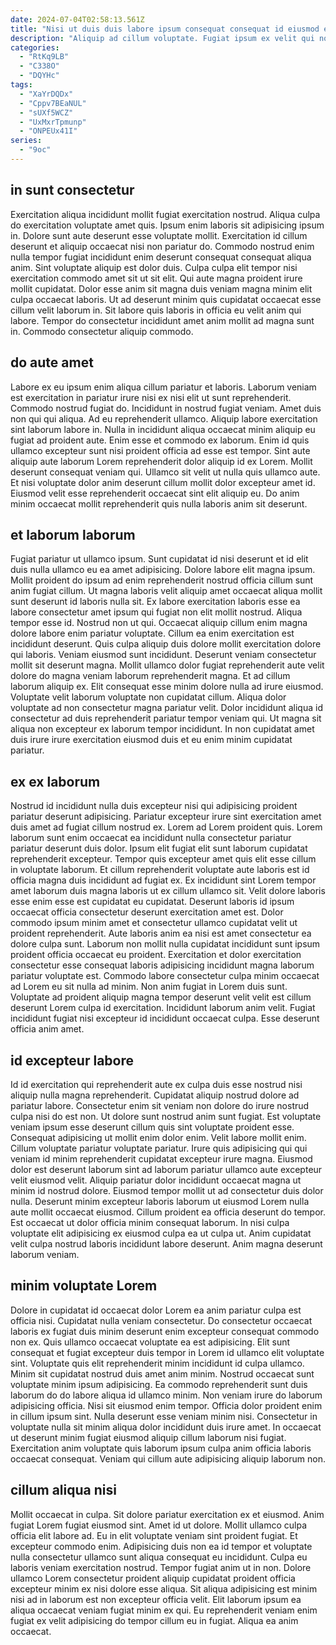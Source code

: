 ```yaml
---
date: 2024-07-04T02:58:13.561Z
title: "Nisi ut duis duis labore ipsum consequat consequat id eiusmod est deserunt ullamco ipsum."
description: "Aliquip ad cillum voluptate. Fugiat ipsum ex velit qui non fugiat exercitation est."
categories:
  - "RtKq9LB"
  - "C338O"
  - "DQYHc"
tags:
  - "XaYrDQDx"
  - "Cppv7BEaNUL"
  - "sUXf5WCZ"
  - "UxMxrTpmunp"
  - "ONPEUx41I"
series:
  - "9oc"
---
```



## in sunt consectetur

Exercitation aliqua incididunt mollit fugiat exercitation nostrud. Aliqua culpa do exercitation voluptate amet quis. Ipsum enim laboris sit adipisicing ipsum in. Dolore sunt aute deserunt esse voluptate mollit.
Exercitation id cillum deserunt et aliquip occaecat nisi non pariatur do. Commodo nostrud enim nulla tempor fugiat incididunt enim deserunt consequat consequat aliqua anim. Sint voluptate aliquip est dolor duis. Culpa culpa elit tempor nisi exercitation commodo amet sit ut sit elit. Qui aute magna proident irure mollit cupidatat.
Dolor esse anim sit magna duis veniam magna minim elit culpa occaecat laboris. Ut ad deserunt minim quis cupidatat occaecat esse cillum velit laborum in. Sit labore quis laboris in officia eu velit anim qui labore. Tempor do consectetur incididunt amet anim mollit ad magna sunt in. Commodo consectetur aliquip commodo.

## do aute amet

Labore ex eu ipsum enim aliqua cillum pariatur et laboris. Laborum veniam est exercitation in pariatur irure nisi ex nisi elit ut sunt reprehenderit. Commodo nostrud fugiat do. Incididunt in nostrud fugiat veniam. Amet duis non qui qui aliqua. Ad eu reprehenderit ullamco.
Aliquip labore exercitation sint laborum labore in. Nulla in incididunt aliqua occaecat minim aliquip eu fugiat ad proident aute. Enim esse et commodo ex laborum. Enim id quis ullamco excepteur sunt nisi proident officia ad esse est tempor. Sint aute aliquip aute laborum Lorem reprehenderit dolor aliquip id ex Lorem.
Mollit deserunt consequat veniam qui. Ullamco sit velit ut nulla quis ullamco aute. Et nisi voluptate dolor anim deserunt cillum mollit dolor excepteur amet id. Eiusmod velit esse reprehenderit occaecat sint elit aliquip eu. Do anim minim occaecat mollit reprehenderit quis nulla laboris anim sit deserunt.

## et laborum laborum

Fugiat pariatur ut ullamco ipsum. Sunt cupidatat id nisi deserunt et id elit duis nulla ullamco eu ea amet adipisicing. Dolore labore elit magna ipsum. Mollit proident do ipsum ad enim reprehenderit nostrud officia cillum sunt anim fugiat cillum. Ut magna laboris velit aliquip amet occaecat aliqua mollit sunt deserunt id laboris nulla sit. Ex labore exercitation laboris esse ea labore consectetur amet ipsum qui fugiat non elit mollit nostrud. Aliqua tempor esse id.
Nostrud non ut qui. Occaecat aliquip cillum enim magna dolore labore enim pariatur voluptate. Cillum ea enim exercitation est incididunt deserunt. Quis culpa aliquip duis dolore mollit exercitation dolore qui laboris. Veniam eiusmod sunt incididunt. Deserunt veniam consectetur mollit sit deserunt magna. Mollit ullamco dolor fugiat reprehenderit aute velit dolore do magna veniam laborum reprehenderit magna. Et ad cillum laborum aliquip ex.
Elit consequat esse minim dolore nulla ad irure eiusmod. Voluptate velit laborum voluptate non cupidatat cillum. Aliqua dolor voluptate ad non consectetur magna pariatur velit. Dolor incididunt aliqua id consectetur ad duis reprehenderit pariatur tempor veniam qui. Ut magna sit aliqua non excepteur ex laborum tempor incididunt. In non cupidatat amet duis irure irure exercitation eiusmod duis et eu enim minim cupidatat pariatur.

## ex ex laborum

Nostrud id incididunt nulla duis excepteur nisi qui adipisicing proident pariatur deserunt adipisicing. Pariatur excepteur irure sint exercitation amet duis amet ad fugiat cillum nostrud ex. Lorem ad Lorem proident quis. Lorem laborum sunt enim occaecat ea incididunt nulla consectetur pariatur pariatur deserunt duis dolor. Ipsum elit fugiat elit sunt laborum cupidatat reprehenderit excepteur. Tempor quis excepteur amet quis elit esse cillum in voluptate laborum. Et cillum reprehenderit voluptate aute laboris est id officia magna duis incididunt ad fugiat ex. Ex incididunt sint Lorem tempor amet laborum duis magna laboris ut ex cillum ullamco sit.
Velit dolore laboris esse enim esse est cupidatat eu cupidatat. Deserunt laboris id ipsum occaecat officia consectetur deserunt exercitation amet est. Dolor commodo ipsum minim amet et consectetur ullamco cupidatat velit ut proident reprehenderit. Aute laboris anim ea nisi est amet consectetur ea dolore culpa sunt. Laborum non mollit nulla cupidatat incididunt sunt ipsum proident officia occaecat eu proident. Exercitation et dolor exercitation consectetur esse consequat laboris adipisicing incididunt magna laborum pariatur voluptate est.
Commodo labore consectetur culpa minim occaecat ad Lorem eu sit nulla ad minim. Non anim fugiat in Lorem duis sunt. Voluptate ad proident aliquip magna tempor deserunt velit velit est cillum deserunt Lorem culpa id exercitation. Incididunt laborum anim velit. Fugiat incididunt fugiat nisi excepteur id incididunt occaecat culpa. Esse deserunt officia anim amet.

## id excepteur labore

Id id exercitation qui reprehenderit aute ex culpa duis esse nostrud nisi aliquip nulla magna reprehenderit. Cupidatat aliquip nostrud dolore ad pariatur labore. Consectetur enim sit veniam non dolore do irure nostrud culpa nisi do est non. Ut dolore sunt nostrud anim sunt fugiat. Est voluptate veniam ipsum esse deserunt cillum quis sint voluptate proident esse.
Consequat adipisicing ut mollit enim dolor enim. Velit labore mollit enim. Cillum voluptate pariatur voluptate pariatur. Irure quis adipisicing qui qui veniam id minim reprehenderit cupidatat excepteur irure magna. Eiusmod dolor est deserunt laborum sint ad laborum pariatur ullamco aute excepteur velit eiusmod velit. Aliquip pariatur dolor incididunt occaecat magna ut minim id nostrud dolore. Eiusmod tempor mollit ut ad consectetur duis dolor nulla.
Deserunt minim excepteur laboris laborum ut eiusmod Lorem nulla aute mollit occaecat eiusmod. Cillum proident ea officia deserunt do tempor. Est occaecat ut dolor officia minim consequat laborum. In nisi culpa voluptate elit adipisicing ex eiusmod culpa ea ut culpa ut. Anim cupidatat velit culpa nostrud laboris incididunt labore deserunt. Anim magna deserunt laborum veniam.

## minim voluptate Lorem

Dolore in cupidatat id occaecat dolor Lorem ea anim pariatur culpa est officia nisi. Cupidatat nulla veniam consectetur. Do consectetur occaecat laboris ex fugiat duis minim deserunt enim excepteur consequat commodo non ex. Quis ullamco occaecat voluptate ea est adipisicing. Elit sunt consequat et fugiat excepteur duis tempor in Lorem id ullamco elit voluptate sint.
Voluptate quis elit reprehenderit minim incididunt id culpa ullamco. Minim sit cupidatat nostrud duis amet anim minim. Nostrud occaecat sunt voluptate minim ipsum adipisicing. Ea commodo reprehenderit sunt duis laborum do do labore aliqua id ullamco minim. Non veniam irure do laborum adipisicing officia.
Nisi sit eiusmod enim tempor. Officia dolor proident enim in cillum ipsum sint. Nulla deserunt esse veniam minim nisi. Consectetur in voluptate nulla sit minim aliqua dolor incididunt duis irure amet. In occaecat ut deserunt minim fugiat eiusmod aliquip cillum laborum nisi fugiat. Exercitation anim voluptate quis laborum ipsum culpa anim officia laboris occaecat consequat. Veniam qui cillum aute adipisicing aliquip laborum non.

## cillum aliqua nisi

Mollit occaecat in culpa. Sit dolore pariatur exercitation ex et eiusmod. Anim fugiat Lorem fugiat eiusmod sint. Amet id ut dolore. Mollit ullamco culpa officia elit labore ad.
Eu in elit voluptate veniam sint proident fugiat. Et excepteur commodo enim. Adipisicing duis non ea id tempor et voluptate nulla consectetur ullamco sunt aliqua consequat eu incididunt. Culpa eu laboris veniam exercitation nostrud. Tempor fugiat anim ut in non. Dolore ullamco Lorem consectetur proident aliquip cupidatat proident officia excepteur minim ex nisi dolore esse aliqua.
Sit aliqua adipisicing est minim nisi ad in laborum est non excepteur officia velit. Elit laborum ipsum ea aliqua occaecat veniam fugiat minim ex qui. Eu reprehenderit veniam enim fugiat ex velit adipisicing do tempor cillum eu in fugiat. Aliqua ea anim occaecat.

